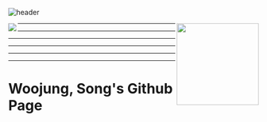 ![header](https://capsule-render.vercel.app/api?type=waving&color=gradient&height=300&section=header&text=Welcome&fontSize=90&animation=fadeIn)

<img align='right' src="https://github-readme-stats.vercel.app/api?username=opusdeisong" height="165">    

<img align='left' src="http://mazassumnida.wtf/api/v2/generate_badge?boj=opusdeisong">

***
***
***
***
***
***
Woojung, Song's Github Page
=============
